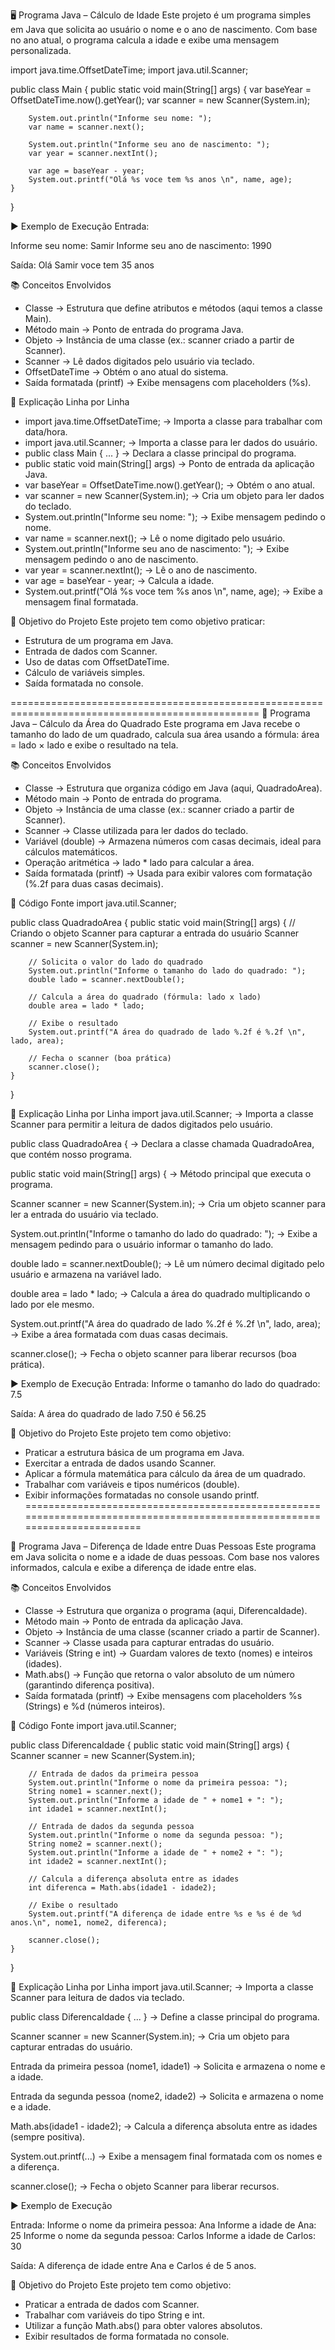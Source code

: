 🖥️ Programa Java – Cálculo de Idade
Este projeto é um programa simples em Java que solicita ao usuário o nome e o ano de nascimento.
Com base no ano atual, o programa calcula a idade e exibe uma mensagem personalizada.

import java.time.OffsetDateTime;
import java.util.Scanner;  

public class Main {
    public static void main(String[] args) {
        var baseYear = OffsetDateTime.now().getYear();
        var scanner = new Scanner(System.in);
        
        System.out.println("Informe seu nome: ");
        var name = scanner.next();
        
        System.out.println("Informe seu ano de nascimento: ");
        var year = scanner.nextInt();
        
        var age = baseYear - year;
        System.out.printf("Olá %s voce tem %s anos \n", name, age);
    }
}

▶️ Exemplo de Execução
Entrada:

Informe seu nome: 
Samir
Informe seu ano de nascimento: 
1990

Saída:
Olá Samir voce tem 35 anos 


📚 Conceitos Envolvidos

- Classe → Estrutura que define atributos e métodos (aqui temos a classe Main).
- Método main → Ponto de entrada do programa Java.
- Objeto → Instância de uma classe (ex.: scanner criado a partir de Scanner).
- Scanner → Lê dados digitados pelo usuário via teclado.
- OffsetDateTime → Obtém o ano atual do sistema.
- Saída formatada (printf) → Exibe mensagens com placeholders (%s).


📖 Explicação Linha por Linha
- import java.time.OffsetDateTime; → Importa a classe para trabalhar com data/hora.
- import java.util.Scanner; → Importa a classe para ler dados do usuário.
- public class Main { ... } → Declara a classe principal do programa.
- public static void main(String[] args) → Ponto de entrada da aplicação Java.
- var baseYear = OffsetDateTime.now().getYear(); → Obtém o ano atual.
- var scanner = new Scanner(System.in); → Cria um objeto para ler dados do teclado.
- System.out.println("Informe seu nome: "); → Exibe mensagem pedindo o nome.
- var name = scanner.next(); → Lê o nome digitado pelo usuário.
- System.out.println("Informe seu ano de nascimento: "); → Exibe mensagem pedindo o ano de nascimento.
- var year = scanner.nextInt(); → Lê o ano de nascimento.
- var age = baseYear - year; → Calcula a idade.
- System.out.printf("Olá %s voce tem %s anos \n", name, age); → Exibe a mensagem final formatada.

🎯 Objetivo do Projeto
Este projeto tem como objetivo praticar:

- Estrutura de um programa em Java.
- Entrada de dados com Scanner.
- Uso de datas com OffsetDateTime.
- Cálculo de variáveis simples.
- Saída formatada no console.

=================================================================================================
📐 Programa Java – Cálculo da Área do Quadrado
Este programa em Java recebe o tamanho do lado de um quadrado, calcula sua área usando a fórmula:
área = lado × lado
e exibe o resultado na tela.

📚 Conceitos Envolvidos
- Classe → Estrutura que organiza código em Java (aqui, QuadradoArea).
- Método main → Ponto de entrada do programa.
- Objeto → Instância de uma classe (ex.: scanner criado a partir de Scanner).
- Scanner → Classe utilizada para ler dados do teclado.
- Variável (double) → Armazena números com casas decimais, ideal para cálculos matemáticos.
- Operação aritmética → lado * lado para calcular a área.
- Saída formatada (printf) → Usada para exibir valores com formatação (%.2f para duas casas decimais).

📂 Código Fonte
import java.util.Scanner;

public class QuadradoArea {
    public static void main(String[] args) {
        // Criando o objeto Scanner para capturar a entrada do usuário
        Scanner scanner = new Scanner(System.in);

        // Solicita o valor do lado do quadrado
        System.out.println("Informe o tamanho do lado do quadrado: ");
        double lado = scanner.nextDouble();

        // Calcula a área do quadrado (fórmula: lado x lado)
        double area = lado * lado;

        // Exibe o resultado
        System.out.printf("A área do quadrado de lado %.2f é %.2f \n", lado, area);

        // Fecha o scanner (boa prática)
        scanner.close();
    }
}

📖 Explicação Linha por Linha
import java.util.Scanner; 
→ Importa a classe Scanner para permitir a leitura de dados digitados pelo usuário.

public class QuadradoArea { 
→ Declara a classe chamada QuadradoArea, que contém nosso programa.

public static void main(String[] args) { 
→ Método principal que executa o programa.

Scanner scanner = new Scanner(System.in); 
→ Cria um objeto scanner para ler a entrada do usuário via teclado.

System.out.println("Informe o tamanho do lado do quadrado: "); 
→ Exibe a mensagem pedindo para o usuário informar o tamanho do lado.

double lado = scanner.nextDouble(); 
→ Lê um número decimal digitado pelo usuário e armazena na variável lado.

double area = lado * lado; 
→ Calcula a área do quadrado multiplicando o lado por ele mesmo.

System.out.printf("A área do quadrado de lado %.2f é %.2f \n", lado, area); 
→ Exibe a área formatada com duas casas decimais.

scanner.close(); 
→ Fecha o objeto scanner para liberar recursos (boa prática).

▶️ Exemplo de Execução
Entrada:
Informe o tamanho do lado do quadrado: 
7.5

Saída:
A área do quadrado de lado 7.50 é 56.25 

🎯 Objetivo do Projeto
Este projeto tem como objetivo:

- Praticar a estrutura básica de um programa em Java.
- Exercitar a entrada de dados usando Scanner.
- Aplicar a fórmula matemática para cálculo da área de um quadrado.
- Trabalhar com variáveis e tipos numéricos (double).
- Exibir informações formatadas no console usando printf.
==========================================================================================================================

👥 Programa Java – Diferença de Idade entre Duas Pessoas
Este programa em Java solicita o nome e a idade de duas pessoas.
Com base nos valores informados, calcula e exibe a diferença de idade entre elas.

📚 Conceitos Envolvidos
- Classe → Estrutura que organiza o programa (aqui, DiferencaIdade).
- Método main → Ponto de entrada da aplicação Java.
- Objeto → Instância de uma classe (scanner criado a partir de Scanner).
- Scanner → Classe usada para capturar entradas do usuário.
- Variáveis (String e int) → Guardam valores de texto (nomes) e inteiros (idades).
- Math.abs() → Função que retorna o valor absoluto de um número (garantindo diferença positiva).
- Saída formatada (printf) → Exibe mensagens com placeholders %s (Strings) e %d (números inteiros).

📂 Código Fonte
import java.util.Scanner;

public class DiferencaIdade {
    public static void main(String[] args) {
        Scanner scanner = new Scanner(System.in);

        // Entrada de dados da primeira pessoa
        System.out.println("Informe o nome da primeira pessoa: ");
        String nome1 = scanner.next();
        System.out.println("Informe a idade de " + nome1 + ": ");
        int idade1 = scanner.nextInt();

        // Entrada de dados da segunda pessoa
        System.out.println("Informe o nome da segunda pessoa: ");
        String nome2 = scanner.next();
        System.out.println("Informe a idade de " + nome2 + ": ");
        int idade2 = scanner.nextInt();

        // Calcula a diferença absoluta entre as idades
        int diferenca = Math.abs(idade1 - idade2);

        // Exibe o resultado
        System.out.printf("A diferença de idade entre %s e %s é de %d anos.\n", nome1, nome2, diferenca);

        scanner.close();
    }
}

📖 Explicação Linha por Linha
import java.util.Scanner; 
→ Importa a classe Scanner para leitura de dados via teclado.

public class DiferencaIdade { ... } 
→ Define a classe principal do programa.

Scanner scanner = new Scanner(System.in); 
→ Cria um objeto para capturar entradas do usuário.

Entrada da primeira pessoa (nome1, idade1) 
→ Solicita e armazena o nome e a idade.

Entrada da segunda pessoa (nome2, idade2) 
→ Solicita e armazena o nome e a idade.

Math.abs(idade1 - idade2); 
→ Calcula a diferença absoluta entre as idades (sempre positiva).

System.out.printf(...) 
→ Exibe a mensagem final formatada com os nomes e a diferença.

scanner.close(); 
→ Fecha o objeto Scanner para liberar recursos.

▶️ Exemplo de Execução

Entrada:
Informe o nome da primeira pessoa: 
Ana
Informe a idade de Ana: 
25
Informe o nome da segunda pessoa: 
Carlos
Informe a idade de Carlos: 
30

Saída:
A diferença de idade entre Ana e Carlos é de 5 anos.

🎯 Objetivo do Projeto
Este projeto tem como objetivo:

- Praticar a entrada de dados com Scanner.
- Trabalhar com variáveis do tipo String e int.
- Utilizar a função Math.abs() para obter valores absolutos.
- Exibir resultados de forma formatada no console.